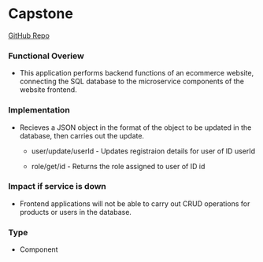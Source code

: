 # Capstone
[GitHub Repo](https://github.com/d-sedano/capstone-project-group-3)
### Functional Overiew
- This application performs backend functions of an ecommerce website, connecting the SQL database to the microservice components of the website frontend.
### Implementation
- Recieves a JSON object in the format of the object to be updated in the database, then carries out the update. 

  - user/update/userId - Updates registraion details for user of ID userId

  - role/get/id - Returns the role assigned to user of ID id

### Impact if service is down
- Frontend applications will not be able to carry out CRUD operations for products or users in the database. 
### Type
- Component

